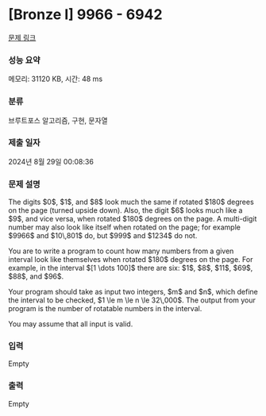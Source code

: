 # [Bronze I] 9966 - 6942 

[문제 링크](https://www.acmicpc.net/problem/6942) 

### 성능 요약

메모리: 31120 KB, 시간: 48 ms

### 분류

브루트포스 알고리즘, 구현, 문자열

### 제출 일자

2024년 8월 29일 00:08:36

### 문제 설명

<p>The digits $0$, $1$, and $8$ look much the same if rotated $180$ degrees on the page (turned upside down). Also, the digit $6$ looks much like a $9$, and vice versa, when rotated $180$ degrees on the page. A multi-digit number may also look like itself when rotated on the page; for example $9966$ and $10\,801$ do, but $999$ and $1234$ do not.</p>

<p>You are to write a program to count how many numbers from a given interval look like themselves when rotated $180$ degrees on the page. For example, in the interval $[1 \dots 100]$ there are six: $1$, $8$, $11$, $69$, $88$, and $96$.</p>

<p>Your program should take as input two integers, $m$ and $n$, which define the interval to be checked, $1 \le m \le n \le 32\,000$. The output from your program is the number of rotatable numbers in the interval.</p>

<p>You may assume that all input is valid.</p>

### 입력 

 Empty

### 출력 

 Empty

